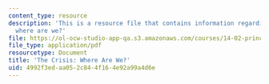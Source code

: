 ```yaml
---
content_type: resource
description: 'This is a resource file that contains information regarding the crisis:
  where are we?'
file: https://ol-ocw-studio-app-qa.s3.amazonaws.com/courses/14-02-principles-of-macroeconomics-spring-2014/4992f3edaa052c844f164e92a99a4d6e_MIT14_02S14_fin_crisis.pdf
file_type: application/pdf
resourcetype: Document
title: 'The Crisis: Where Are We?'
uid: 4992f3ed-aa05-2c84-4f16-4e92a99a4d6e
---
```

